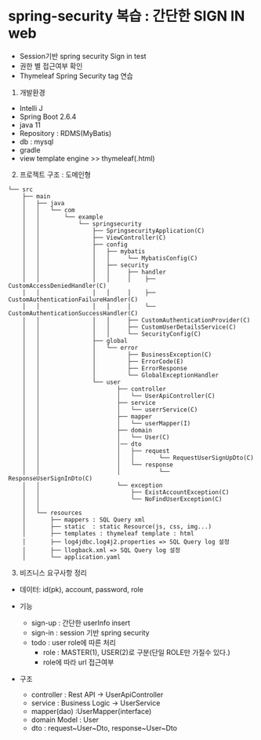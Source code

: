 # spring-security 복습 : 간단한 SIGN IN web
- Session기반 spring security Sign in test
- 권한 별 접근여부 확인
- Thymeleaf Spring Security tag 연습

1) 개발환경
- Intelli J
- Spring Boot 2.6.4
- java 11
- Repository : RDMS(MyBatis)
- db : mysql
- gradle
- view template engine >> thymeleaf(.html)

2) 프로젝트 구조 : 도메인형
```
└── src
    ├── main
    │   ├── java
    │   │   └── com
    │   │       └── example
    │   │           └── springsecurity
    │   │               ├── SpringsecurityApplication(C)
    │   │               ├── ViewController(C)
    │   │               ├── config    
    │   │               │   ├── mybatis
    │   │               │   │     └── MybatisConfig(C)
    │   │               │   ├── security
    │   │               │   │     ├── handler
    │   │               │   │     │    ├── CustomAccessDeniedHandler(C)
    │   │               │   │     │    ├── CustomAuthenticationFailureHandler(C)
    │   │               │   │     │    └── CustomAuthenticationSuccessHandler(C)        
    │   │               │   │     ├── CustomAuthenticationProvider(C)
    │   │               │   │     ├── CustomUserDetailsService(C)
    │   │               │   │     └── SecurityConfig(C)    
    │   │               ├── global    
    │   │               │   └── error
    │   │               │         ├── BusinessException(C)
    │   │               │         ├── ErrorCode(E)
    │   │               │         ├── ErrorResponse
    │   │               │         └── GlobalExceptionHandler
    │   │               └── user     
    │   │                      ├── controller
    │   │                      │   └── UserApiController(C)    
    │   │                      ├── service
    │   │                      │   └── userrService(C)
    │   │                      ├── mapper
    │   │                      │   └── userMapper(I)
    │   │                      ├── domain   
    │   │                      │   └── User(C)
    │   │                      │── dto
    │   │                      │   ├── request
    │   │                      │   │       └── RequestUserSignUpDto(C)
    │   │                      │   └── response
    │   │                      │           └── ResponseUserSignInDto(C)
    │   │                      └── exception
    │   │                          ├── ExistAccountException(C)
    │   │                          └── NoFindUserException(C)
    │   │        
    │   └── resources
    │       ├── mappers : SQL Query xml
    │       ├── static  : static Resource(js, css, img...)
    │       ├── templates : thymeleaf template : html
    │       ├── log4jdbc.log4j2.properties => SQL Query log 설정
    │       ├── llogback.xml => SQL Query log 설정           
    │       └── application.yaml
```

3) 비즈니스 요구사항 정리
- 데이터: id(pk), account, password, role
- 기능
  - sign-up : 간단한 userInfo insert
  - sign-in : session 기반 spring security
  - todo : user role에 따른 처리
    - role : MASTER(1), USER(2)로 구분(단일 ROLE만 가질수 있다.)
    - role에 따라 url 접근여부 

- 구조
  - controller : Rest API -> UserApiController
  - service : Business Logic -> UserService
  - mapper(dao) :UserMapper(interface)
  - domain Model : User
  - dto : request~User~Dto, response~User~Dto